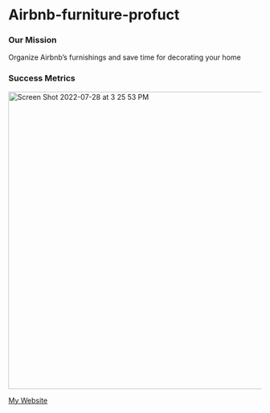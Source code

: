 # Airbnb-furniture-profuct

### Our Mission
Organize Airbnb’s furnishings and save time for decorating your home

### Success Metrics

<img width="591" alt="Screen Shot 2022-07-28 at 3 25 53 PM" src="https://user-images.githubusercontent.com/51731106/181632710-cc91dfe5-28be-4724-955e-e8a20a8db917.png">


[My Website](https://caychencom.wordpress.com/)


